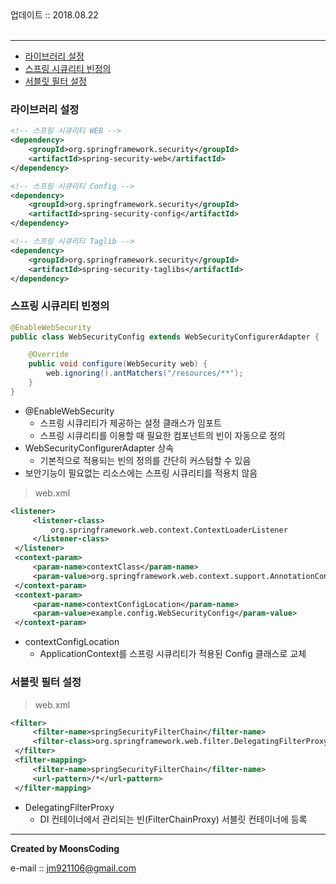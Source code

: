 
<div class="pull-right">  업데이트 :: 2018.08.22 </div><br>

---

<!-- @import "[TOC]" {cmd="toc" depthFrom=1 depthTo=6 orderedList=false} -->
<!-- code_chunk_output -->

* [라이브러리 설정](#라이브러리-설정)
* [스프링 시큐리티 빈정의](#스프링-시큐리티-빈정의)
* [서블릿 필터 설정](#서블릿-필터-설정)

<!-- /code_chunk_output -->

### 라이브러리 설정

```xml
<!-- 스프링 시큐리티 WEB -->
<dependency>
    <groupId>org.springframework.security</groupId>
    <artifactId>spring-security-web</artifactId>
</dependency>

<!-- 스프링 시큐리티 Config -->
<dependency>
    <groupId>org.springframework.security</groupId>
    <artifactId>spring-security-config</artifactId>
</dependency>

<!-- 스프링 시큐리티 Taglib -->
<dependency>
    <groupId>org.springframework.security</groupId>
    <artifactId>spring-security-taglibs</artifactId>
</dependency>
```

### 스프링 시큐리티 빈정의

```java
@EnableWebSecurity
public class WebSecurityConfig extends WebSecurityConfigurerAdapter {

    @Override
    public void configure(WebSecurity web) {
        web.ignoring().antMatchers("/resources/**");
    }
}
```

- @EnableWebSecurity
  - 스프링 시큐리티가 제공하는 설정 클래스가 임포트
  - 스프링 시큐리티를 이용할 때 필요한 컴포넌트의 빈이 자동으로 정의
- WebSecurityConfigurerAdapter 상속
  - 기본적으로 적용되는 빈의 정의를 간단히 커스텀할 수 있음
- 보안기능이 필요없는 리소스에는 스프링 시큐리티를 적용치 않음

> web.xml

```xml
<listener>
     <listener-class>
         org.springframework.web.context.ContextLoaderListener
     </listener-class>
 </listener>
 <context-param>
     <param-name>contextClass</param-name>
     <param-value>org.springframework.web.context.support.AnnotationConfigWebApplicationContext</param-value>
 </context-param>
 <context-param>
     <param-name>contextConfigLocation</param-name>
     <param-value>example.config.WebSecurityConfig</param-value>
 </context-param>
```

- contextConfigLocation
  - ApplicationContext를 스프링 시큐리티가 적용된 Config 클래스로 교체

### 서블릿 필터 설정

> web.xml

```xml
<filter>
     <filter-name>springSecurityFilterChain</filter-name>
     <filter-class>org.springframework.web.filter.DelegatingFilterProxy</filter-class>
 </filter>
 <filter-mapping>
     <filter-name>springSecurityFilterChain</filter-name>
     <url-pattern>/*</url-pattern>
 </filter-mapping>
```

- DelegatingFilterProxy
  - DI 컨테이너에서 관리되는 빈(FilterChainProxy) 서블릿 컨테이너에 등록

---

**Created by MoonsCoding**

e-mail :: jm921106@gmail.com
